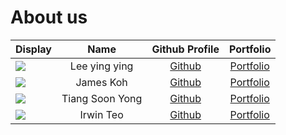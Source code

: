# About us

Display |     Name      | Github Profile | Portfolio 
--------|:-------------:|:--------------:|:---------:
![](https://via.placeholder.com/100.png?text=Photo) | Lee ying ying | [Github](https://github.com/) | [Portfolio](docs/team/johndoe.md)
![](https://via.placeholder.com/100.png?text=Photo) | James Koh | [Github](https://github.com/James17042002) | [Portfolio](docs/team/JamesKoh.md)
![](https://via.placeholder.com/100.png?text=Photo) | Tiang Soon Yong | [Github](https://github.com/TiangSoonYong) | [Portfolio](docs/team/tiangsoonyong.md)
![](https://via.placeholder.com/100.png?text=Photo) | Irwin Teo | [Github](https://github.com/zavsky) | [Portfolio](docs/team/irwin.md)
